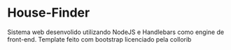 # House-Finder
Sistema web desenvolido utilizando NodeJS e Handlebars como engine de front-end.
Template feito com bootstrap licenciado pela collorib
